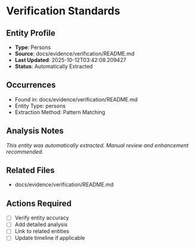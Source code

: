# Verification Standards

## Entity Profile
- **Type**: Persons
- **Source**: docs/evidence/verification/README.md
- **Last Updated**: 2025-10-12T03:42:08.209427
- **Status**: Automatically Extracted

## Occurrences
- Found in: docs/evidence/verification/README.md
- Entity Type: persons
- Extraction Method: Pattern Matching

## Analysis Notes
*This entity was automatically extracted. Manual review and enhancement recommended.*

## Related Files
- docs/evidence/verification/README.md

## Actions Required
- [ ] Verify entity accuracy
- [ ] Add detailed analysis
- [ ] Link to related entities
- [ ] Update timeline if applicable
